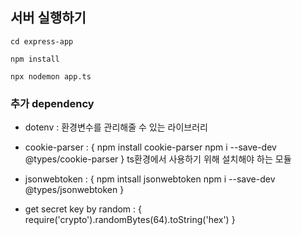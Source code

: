 ## 서버 실행하기

```shell
cd express-app

npm install

npx nodemon app.ts
```

### 추가 dependency

- dotenv : 환경변수를 관리해줄 수 있는 라이브러리
- cookie-parser : {
  npm install cookie-parser
  npm i --save-dev @types/cookie-parser
}
ts환경에서 사용하기 위해 설치해야 하는 모듈

- jsonwebtoken : {
  npm intsall jsonwebtoken
  npm i --save-dev @types/jsonwebtoken
}

- get secret key by random :
{
  require('crypto').randomBytes(64).toString('hex')
}